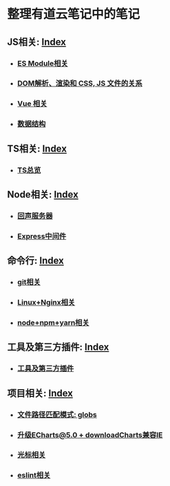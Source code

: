 # 整理有道云笔记中的笔记

## JS相关: [Index](./js相关/INDEX.md)
- ### [ES Module相关](./js相关/Module.md)
- ### [DOM解析、渲染和 CSS, JS 文件的关系](./js相关/DOM相关/DOM解析、渲染和CSS,JS的关系.md)
- ### [Vue 相关](./js相关/Vue2.x/INDEX.md)
- ### [数据结构](./js相关/数据结构.md)

## TS相关: [Index](./ts相关/INDEX.md)
- ### [TS总览](./ts相关/INDEX.md)

## Node相关: [Index](./node相关/INDEX.md)
- ### [回声服务器](./node相关/回声服务器/INDEX.md)
- ### [Express中间件](./node相关/Express中间件.md)

## 命令行: [Index](./命令行)
- ### [git相关](./命令行/git相关.md)
- ### [Linux+Nginx相关](./命令行/Linux+Nginx相关.md)
- ### [node+npm+yarn相关](./命令行/node+npm+yarn相关.md)

## 工具及第三方插件: [Index](./插件及工具/INDEX.md)
- ### [工具及第三方插件](./插件及工具/INDEX.md)

## 项目相关: [Index](./项目相关)
- ### [文件路径匹配模式: globs](项目相关/文件路径匹配模式-globs.md)
- ### [升级ECharts@5.0 + downloadCharts兼容IE](项目相关/ECharts@5.0+downloadCharts.md)
- ### [光标相关](项目相关/光标相关.md)
- ### [eslint相关](项目相关/eslint相关.md)

